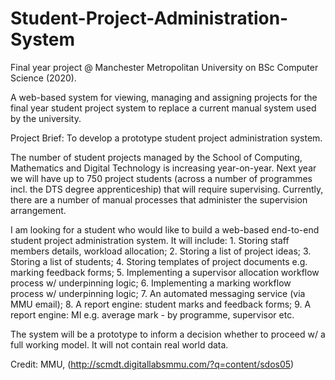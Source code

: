 # Student-Project-Administration-System

Final year project @ Manchester Metropolitan University on BSc Computer Science (2020).

A web-based system for viewing, managing and assigning projects for the final year student project system to replace a current manual system used by the university.

Project Brief:
To develop a prototype student project administration system.

The number of student projects managed by the School of Computing, Mathematics and Digital Technology is increasing year-on-year. Next year we will have up to 750 project students (across a number of programmes incl. the DTS degree apprenticeship) that will require supervising. Currently, there are a number of manual processes that administer the supervision arrangement.

I am looking for a student who would like to build a web-based end-to-end student project administration system. It will include: 1. Storing staff members details, workload allocation; 2. Storing a list of project ideas; 3. Storing a list of students; 4. Storing templates of project documents e.g. marking feedback forms; 5. Implementing a supervisor allocation workflow process w/ underpinning logic; 6. Implementing a marking workflow process w/ underpinning logic; 7. An automated messaging service (via MMU email); 8. A report engine: student marks and feedback forms; 9. A report engine: MI e.g. average mark - by programme, supervisor etc.

The system will be a prototype to inform a decision whether to proceed w/ a full working model. It will not contain real world data.

Credit: MMU, (http://scmdt.digitallabsmmu.com/?q=content/sdos05)
